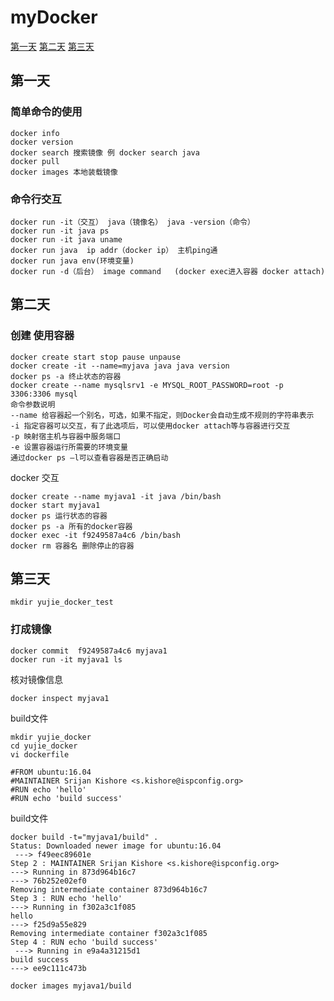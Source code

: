 # myDocker
[第一天](#page1)
[第二天](#page2)
[第三天](#page3)
## <h2 id = "page1">第一天</h2>
### 简单命令的使用
```
docker info
docker version
docker search 搜索镜像 例 docker search java
docker pull
docker images 本地装载镜像
```
### 命令行交互
```
docker run -it（交互） java（镜像名） java -version（命令）
docker run -it java ps
docker run -it java uname
docker run java  ip addr（docker ip） 主机ping通
docker run java env(环境变量)
docker run -d（后台） image command   (docker exec进入容器 docker attach)
```
## <h2 id = "page2">第二天</h2>
### 创建 使用容器
```
docker create start stop pause unpause
docker create -it --name=myjava java java version
docker ps -a 终止状态的容器
docker create --name mysqlsrv1 -e MYSQL_ROOT_PASSWORD=root -p 3306:3306 mysql
命令参数说明
--name 给容器起一个别名，可选，如果不指定，则Docker会自动生成不规则的字符串表示
-i 指定容器可以交互，有了此选项后，可以使用docker attach等与容器进行交互
-p 映射宿主机与容器中服务端口
-e 设置容器运行所需要的环境变量
通过docker ps –l可以查看容器是否正确启动 
```
docker 交互
```
docker create --name myjava1 -it java /bin/bash
docker start myjava1
docker ps 运行状态的容器
docker ps -a 所有的docker容器
docker exec -it f9249587a4c6 /bin/bash
docker rm 容器名 删除停止的容器
```
## <h2 id = "page3">第三天</h2>
```
mkdir yujie_docker_test
```
### 打成镜像
```
docker commit  f9249587a4c6 myjava1
docker run -it myjava1 ls
```
核对镜像信息
```
docker inspect myjava1
```
build文件
```
mkdir yujie_docker
cd yujie_docker
vi dockerfile
```
```
#FROM ubuntu:16.04  
#MAINTAINER Srijan Kishore <s.kishore@ispconfig.org> 
#RUN echo 'hello'
#RUN echo 'build success'
```
build文件
```
docker build -t="myjava1/build" .
Status: Downloaded newer image for ubuntu:16.04
 ---> f49eec89601e
Step 2 : MAINTAINER Srijan Kishore <s.kishore@ispconfig.org>
---> Running in 873d964b16c7
---> 76b252e02ef0
Removing intermediate container 873d964b16c7
Step 3 : RUN echo 'hello'
---> Running in f302a3c1f085
hello
---> f25d9a55e829
Removing intermediate container f302a3c1f085
Step 4 : RUN echo 'build success'
 ---> Running in e9a4a31215d1
build success
---> ee9c111c473b
```
```
docker images myjava1/build
```
